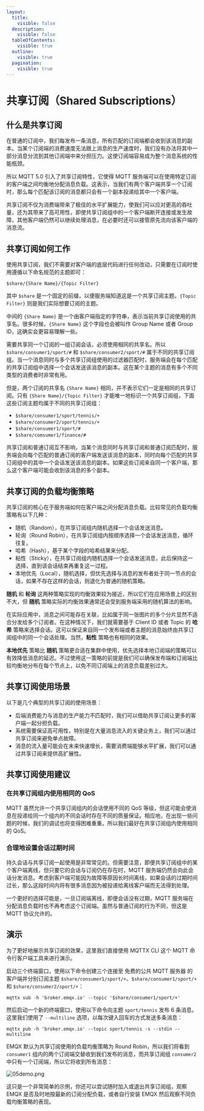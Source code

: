 ```yaml
---
layout:
  title:
    visible: false
  description:
    visible: false
  tableOfContents:
    visible: true
  outline:
    visible: true
  pagination:
    visible: true
---
```


# 共享订阅（Shared Subscriptions）

## 什么是共享订阅 <a href="#shen-me-shi-gong-xiang-ding-yue" id="shen-me-shi-gong-xiang-ding-yue"></a>

在普通的订阅中，我们每发布一条消息，所有匹配的订阅端都会收到该消息的副本。当某个订阅端的消费速度无法跟上消息的生产速度时，我们没有办法将其中一部分消息分流到其他订阅端中来分担压力。这使订阅端容易成为整个消息系统的性能瓶颈。

所以 MQTT 5.0 引入了共享订阅特性，它使得 MQTT 服务端可以在使用特定订阅的客户端之间均衡地分配消息负载。这表示，当我们有两个客户端共享一个订阅时，那么每个匹配该订阅的消息都只会有一个副本投递给其中一个客户端。

共享订阅不仅为消费端带来了极佳的水平扩展能力，使我们可以应对更高的吞吐量，还为其带来了高可用性，即使共享订阅组中的一个客户端断开连接或发生故障，其他客户端仍然可以继续处理消息，在必要时还可以接管原先流向该客户端的消息流。

## 共享订阅如何工作 <a href="#gong-xiang-ding-yue-ru-he-gong-zuo" id="gong-xiang-ding-yue-ru-he-gong-zuo"></a>

使用共享订阅，我们不需要对客户端的底层代码进行任何改动，只需要在订阅时使用遵循以下命名规范的主题即可：

```
$share/{Share Name}/{Topic Filter}
```

其中 `$share` 是一个固定的前缀，以便服务端知道这是一个共享订阅主题。`{Topic Filter}` 则是我们实际想要订阅的主题。

中间的 `{Share Name}` 是一个由客户端指定的字符串，表示当前共享订阅使用的共享名。很多时候，`{Share Name}` 这个字段也会被叫作 Group Name 或者 Group ID，这确实会更容易理解一些。

需要共享同一个订阅的一组订阅会话，必须使用相同的共享名。所以 `$share/consumer1/sport/#` 和 `$share/consumer2/sport/#` 属于不同的共享订阅组。当一个消息同时与多个共享订阅组使用的过滤器匹配时，服务端会在每个匹配的共享订阅组中选择一个会话发送该消息的副本。这在某个主题的消息有多个不同类型的消费者时非常有用。

但是，两个订阅的共享名 `{Share Name}` 相同，并不表示它们一定是相同的共享订阅。只有 `{Share Name}/{Topic Filter}` 才能唯一地标识一个共享订阅组，下面这些订阅主题均属于不同的共享订阅组：

* `$share/consumer1/sport/tennis/+`
* `$share/consumer2/sport/tennis/+`
* `$share/consumer1/sport/#`
* `$share/comsumer1/finance/#`

共享订阅和普通订阅互不影响，当某个消息同时与共享订阅和普通订阅匹配时，服务端会向每个匹配的普通订阅的客户端发送该消息的副本，同时向每个匹配的共享订阅组中的其中一个会话发送该消息的副本。如果这些订阅来自同一个客户端，那么这个客户端可能会收到该消息的多个副本。

## 共享订阅的负载均衡策略 <a href="#gong-xiang-ding-yue-de-fu-zai-jun-heng-ce-lve" id="gong-xiang-ding-yue-de-fu-zai-jun-heng-ce-lve"></a>

共享订阅的核心在于服务端如何在客户端之间分配消息负载。比较常见的负载均衡策略有以下几种：

* 随机（Random），在共享订阅组内随机选择一个会话发送消息。
* 轮询（Round Robin），在共享订阅组内按顺序选择一个会话发送消息，循环往复。
* 哈希（Hash），基于某个字段的哈希结果来分配。
* 粘性（Sticky），在共享订阅组内随机选择一个会话发送消息，此后保持这一选择，直到该会话结束再重复这一过程。
* 本地优先（Local），随机选择，但优先选择与消息的发布者处于同一节点的会话，如果不存在这样的会话，则退化为普通的随机策略。

**随机** 和 **轮询** 这两种策略实现的均衡效果较为接近，所以它们在应用场景上的区别不大，但 **随机** 策略实际的均衡效果通常还会受到服务端采用的随机算法的影响。

在实际应用中，消息之间可能存在关联，比如属于同一张图片的多个分片显然不适合分发给多个订阅者。在这种情况下，我们就需要基于 Client ID 或者 Topic 的 **哈希** 策略来选择会话。这可以保证来自同一个发布端或者主题的消息始终由共享订阅组中的同一个会话处理。当然，**粘性** 策略也有相同的效果。

**本地优先** 策略比 **随机** 策略更合适在集群中使用，优先选择本地订阅端的策略可以有效降低消息的延迟。不过使用这一策略的前提是我们可以确保发布端和订阅端比较均衡地分布在每个节点上，以免不同订阅端上的消息负载差别过大。

## 共享订阅使用场景 <a href="#gong-xiang-ding-yue-shi-yong-chang-jing" id="gong-xiang-ding-yue-shi-yong-chang-jing"></a>

以下是几个典型的共享订阅的使用场景：

* 后端消费能力与消息的生产能力不匹配时，我们可以借助共享订阅让更多的客户端一起分担负载。
* 系统需要保证高可用性，特别是在大量消息流入的关键业务上，我们可以通过共享订阅来避免单点故障。
* 消息的流入量可能会在未来快速增长，需要消费端能够水平扩展，我们可以通过共享订阅来提供高扩展性。

## 共享订阅使用建议 <a href="#gong-xiang-ding-yue-shi-yong-jian-yi" id="gong-xiang-ding-yue-shi-yong-jian-yi"></a>

### 在共享订阅组内使用相同的 QoS <a href="#zai-gong-xiang-ding-yue-zu-nei-shi-yong-xiang-tong-de-qos" id="zai-gong-xiang-ding-yue-zu-nei-shi-yong-xiang-tong-de-qos"></a>

MQTT 虽然允许一个共享订阅组内的会话使用不同的 QoS 等级，但这可能会使消息在投递给同一个组内的不同会话时存在不同的质量保证。相应地，在出现一些问题的时候，我们的调试也将变得困难重重。所以我们最好在共享订阅组内使用相同的 QoS。

### 合理地设置会话过期时间 <a href="#he-li-di-she-zhi-hui-hua-guo-qi-shi-jian" id="he-li-di-she-zhi-hui-hua-guo-qi-shi-jian"></a>

持久会话与共享订阅一起使用是非常常见的。但需要注意，即便共享订阅组中的某个客户端离线，但只要它的会话与订阅仍在存在时，MQTT 服务端仍然会向此会话分发消息。考虑到客户端可能因为故障等原因长时间离线，如果会话的过期时间过长，那么这段时间内将有很多消息因为被投递给离线客户端而无法得到处理。

一个更好的选择可能是，一旦订阅端离线，即便会话没有过期，MQTT 服务端在分配消息负载时也不再考虑这个订阅端。虽然与普通订阅的行为不同，但这是 MQTT 协议允许的。

## 演示 <a href="#yan-shi" id="yan-shi"></a>

为了更好地展示共享订阅的效果，这里我们直接使用 MQTTX CLI 这个 MQTT 命令行客户端工具来进行演示。

启动三个终端窗口，使用以下命令创建三个连接至 免费的公共 MQTT 服务器 的客户端并分别订阅主题 `$share/consumer1/sport/+`、`$share/consumer1/sport/+` 和 `$share/consumer2/sport/+`：

```
mqttx sub -h 'broker.emqx.io' --topic '$share/consumer1/sport/+'
```

然后启动一个新的终端窗口，使用以下命令向主题 `sport/tennis` 发布 6 条消息。这里我们使用了 `--multiline` 选项，以每次键入回车的方式发送多条消息：

```
mqttx pub -h 'broker.emqx.io' --topic sport/tennis -s --stdin --multiline
```

EMQX 默认为共享订阅使用的负载均衡策略为 Round Robin，所以我们将看到 `consumer1` 组内的两个订阅端交替收到我们发布的消息，而共享订阅组 `consumer2` 中只有一个订阅端，所以它将收到所有消息：

![05demo.png](https://assets.emqx.com/images/878d6ebddf34b8cfa5144d5b8577e524.png?imageMogr2/thumbnail/1520x)

这只是一个非常简单的示例，你还可以尝试随时加入或退出共享订阅组，观察 EMQX 是否及时地按最新的订阅分配负载，或者自行安装 EMQX 然后观察不同负载均衡策略的表现。
